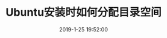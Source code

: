 ---
title: Ubuntu安装时如何分配目录空间 
date: 2019-1-25 19:52:00
categories:
 - Software
tags: 
 - tutorials
 - practise
mathjax: false
---